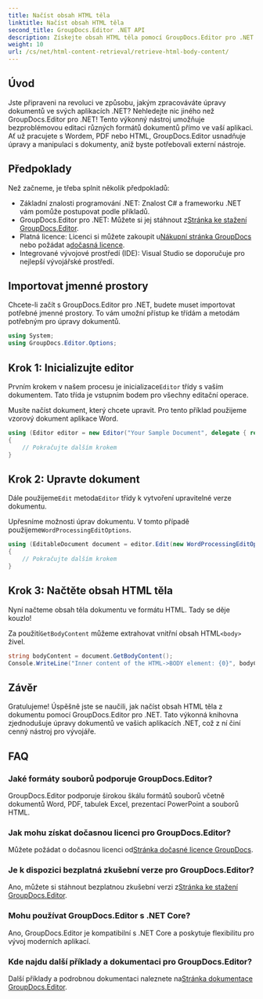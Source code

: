 ```yaml
---
title: Načíst obsah HTML těla
linktitle: Načíst obsah HTML těla
second_title: GroupDocs.Editor .NET API
description: Získejte obsah HTML těla pomocí GroupDocs.Editor pro .NET s naším podrobným průvodcem. Vylepšete své aplikace .NET bez námahy.
weight: 10
url: /cs/net/html-content-retrieval/retrieve-html-body-content/
---
```

## Úvod
Jste připraveni na revoluci ve způsobu, jakým zpracováváte úpravy dokumentů ve svých aplikacích .NET? Nehledejte nic jiného než GroupDocs.Editor pro .NET! Tento výkonný nástroj umožňuje bezproblémovou editaci různých formátů dokumentů přímo ve vaší aplikaci. Ať už pracujete s Wordem, PDF nebo HTML, GroupDocs.Editor usnadňuje úpravy a manipulaci s dokumenty, aniž byste potřebovali externí nástroje.
## Předpoklady
Než začneme, je třeba splnit několik předpokladů:
- Základní znalosti programování .NET: Znalost C# a frameworku .NET vám pomůže postupovat podle příkladů.
-  GroupDocs.Editor pro .NET: Můžete si jej stáhnout z[Stránka ke stažení GroupDocs.Editor](https://releases.groupdocs.com/editor/net/).
-  Platná licence: Licenci si můžete zakoupit u[Nákupní stránka GroupDocs](https://purchase.groupdocs.com/buy) nebo požádat a[dočasná licence](https://purchase.groupdocs.com/temporary-license/).
- Integrované vývojové prostředí (IDE): Visual Studio se doporučuje pro nejlepší vývojářské prostředí.
## Importovat jmenné prostory
Chcete-li začít s GroupDocs.Editor pro .NET, budete muset importovat potřebné jmenné prostory. To vám umožní přístup ke třídám a metodám potřebným pro úpravy dokumentů.
```csharp
using System;
using GroupDocs.Editor.Options;
```
## Krok 1: Inicializujte editor
Prvním krokem v našem procesu je inicializace`Editor` třídy s vaším dokumentem. Tato třída je vstupním bodem pro všechny editační operace.

Musíte načíst dokument, který chcete upravit. Pro tento příklad použijeme vzorový dokument aplikace Word.
```csharp
using (Editor editor = new Editor("Your Sample Document", delegate { return new WordProcessingLoadOptions(); }))
{
    // Pokračujte dalším krokem
}
```
## Krok 2: Upravte dokument
 Dále použijeme`Edit` metoda`Editor` třídy k vytvoření upravitelné verze dokumentu.

 Upřesníme možnosti úprav dokumentu. V tomto případě použijeme`WordProcessingEditOptions`.
```csharp
using (EditableDocument document = editor.Edit(new WordProcessingEditOptions()))
{
    // Pokračujte dalším krokem
}
```
## Krok 3: Načtěte obsah HTML těla
Nyní načteme obsah těla dokumentu ve formátu HTML. Tady se děje kouzlo!

 Za použití`GetBodyContent` můžeme extrahovat vnitřní obsah HTML`<body>` živel.
```csharp
string bodyContent = document.GetBodyContent();
Console.WriteLine("Inner content of the HTML->BODY element: {0}", bodyContent);
```

## Závěr
Gratulujeme! Úspěšně jste se naučili, jak načíst obsah HTML těla z dokumentu pomocí GroupDocs.Editor pro .NET. Tato výkonná knihovna zjednodušuje úpravy dokumentů ve vašich aplikacích .NET, což z ní činí cenný nástroj pro vývojáře.
## FAQ
### Jaké formáty souborů podporuje GroupDocs.Editor?
GroupDocs.Editor podporuje širokou škálu formátů souborů včetně dokumentů Word, PDF, tabulek Excel, prezentací PowerPoint a souborů HTML.
### Jak mohu získat dočasnou licenci pro GroupDocs.Editor?
 Můžete požádat o dočasnou licenci od[Stránka dočasné licence GroupDocs](https://purchase.groupdocs.com/temporary-license/).
### Je k dispozici bezplatná zkušební verze pro GroupDocs.Editor?
 Ano, můžete si stáhnout bezplatnou zkušební verzi z[Stránka ke stažení GroupDocs.Editor](https://releases.groupdocs.com/).
### Mohu používat GroupDocs.Editor s .NET Core?
Ano, GroupDocs.Editor je kompatibilní s .NET Core a poskytuje flexibilitu pro vývoj moderních aplikací.
### Kde najdu další příklady a dokumentaci pro GroupDocs.Editor?
 Další příklady a podrobnou dokumentaci naleznete na[Stránka dokumentace GroupDocs.Editor](https://tutorials.groupdocs.com/editor/net/).